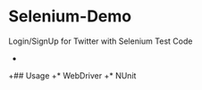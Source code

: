# Selenium-Demo
Login/SignUp for Twitter with Selenium Test Code

+
 +##  Usage
 +* WebDriver 
 +* NUnit
 
